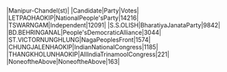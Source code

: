  
|Manipur-Chandel(st)|
|Candidate|Party|Votes|
|LETPAOHAOKIP|NationalPeople'sParty|14216|
|TSWARNGAM|Independent|12091|
|S.S.OLISH|BharatiyaJanataParty|9842|
|BD.BEHRINGANAL|People'sDemocraticAlliance|3044|
|ST.VICTORNUNGHLUNG|NagaPeoplesFront|1574|
|CHUNGJALENHAOKIP|IndianNationalCongress|1185|
|THANGKHOLUNHAOKIP|AllIndiaTrinamoolCongress|221|
|NoneoftheAbove|NoneoftheAbove|163|
